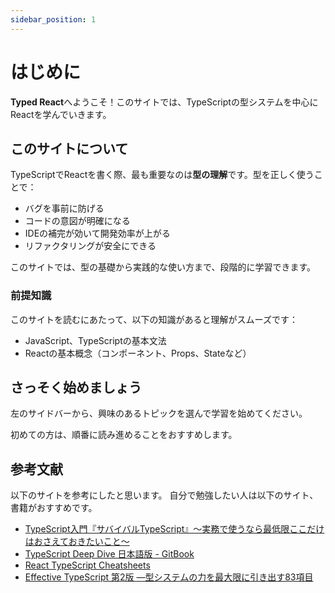 ```yaml
---
sidebar_position: 1
---
```


# はじめに

**Typed React**へようこそ！このサイトでは、TypeScriptの型システムを中心にReactを学んでいきます。

## このサイトについて

TypeScriptでReactを書く際、最も重要なのは**型の理解**です。型を正しく使うことで：

- バグを事前に防げる
- コードの意図が明確になる
- IDEの補完が効いて開発効率が上がる
- リファクタリングが安全にできる

このサイトでは、型の基礎から実践的な使い方まで、段階的に学習できます。

### 前提知識

このサイトを読むにあたって、以下の知識があると理解がスムーズです：

- JavaScript、TypeScriptの基本文法
- Reactの基本概念（コンポーネント、Props、Stateなど）

## さっそく始めましょう

左のサイドバーから、興味のあるトピックを選んで学習を始めてください。

初めての方は、順番に読み進めることをおすすめします。

## 参考文献

以下のサイトを参考にしたと思います。
自分で勉強したい人は以下のサイト、書籍がおすすめです。

- [TypeScript入門『サバイバルTypeScript』〜実務で使うなら最低限ここだけはおさえておきたいこと〜](https://typescriptbook.jp/)
- [TypeScript Deep Dive 日本語版 - GitBook](https://typescript-jp.gitbook.io/deep-dive)
- [React TypeScript Cheatsheets](https://react-typescript-cheatsheet.netlify.app/)
- [Effective TypeScript 第2版 ―型システムの力を最大限に引き出す83項目](https://www.oreilly.co.jp/books/9784814401093/)
